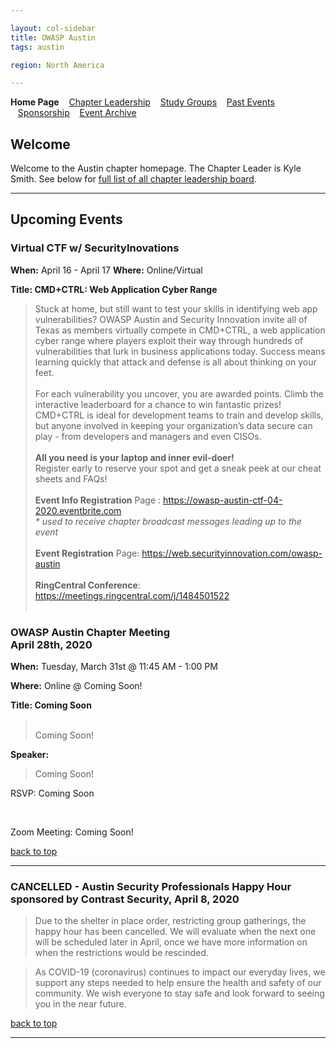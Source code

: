 ```yaml
---

layout: col-sidebar
title: OWASP Austin
tags: austin

region: North America

---
```

<strong>Home Page</strong>
&nbsp;&nbsp;&nbsp;[Chapter Leadership](leadership.md)
&nbsp;&nbsp;&nbsp;[Study Groups](studygroups.md)
&nbsp;&nbsp;&nbsp;[Past Events](pastevents.md)
&nbsp;&nbsp;&nbsp;[Sponsorship](sponsorship.md)
&nbsp;&nbsp;&nbsp;[Event Archive](pasteventsarchive.md)

Welcome
-------
Welcome to the Austin chapter homepage. The Chapter Leader is Kyle Smith. See below for [full list of all chapter leadership board](leadership.md).

<hr/>

Upcoming Events
---------------
### Virtual CTF w/ SecurityInovations ###
**When:** April 16 - April 17
**Where:** Online/Virtual

**Title: CMD+CTRL: Web Application Cyber Range**
<blockquote>
Stuck at home, but still want to test your skills in identifying web app vulnerabilities?  OWASP Austin and Security Innovation invite all of Texas as members virtually compete in CMD+CTRL, a web application cyber range where players exploit their way through hundreds of vulnerabilities that lurk in business applications today.  Success means learning quickly that attack and defense is all about thinking on your feet. 
  <br><br>
For each vulnerability you uncover, you are awarded points. Climb the interactive leaderboard for a chance to win fantastic prizes! CMD+CTRL is ideal for development teams to train and develop skills, but anyone involved in keeping your organization’s data secure can play - from developers and managers and even CISOs. 
<br><br>
  <b>All you need is your laptop and inner evil-doer!</b>
    <br>
  Register early to reserve your spot and get a sneak peek at our cheat sheets and FAQs! 
  <br><br>
    <b>Event Info Registration</b> Page :  <a href="https://owasp-austin-ctf-04-2020.eventbrite.com" target="_blank">https://owasp-austin-ctf-04-2020.eventbrite.com </a> 
  <br>
    <i>* used to receive chapter broadcast messages leading up to the event</i>
  <br><br>
    <b>Event Registration</b> Page: <a href="https://web.securityinnovation.com/owasp-austin" target="_blank">https://web.securityinnovation.com/owasp-austin</a>
  <br><br>
  <b>RingCentral Conference</b>: <a href="https://meetings.ringcentral.com/j/1484501522" target="_blank">https://meetings.ringcentral.com/j/1484501522</a>
  <br><br>
</blockquote>
 
### OWASP Austin Chapter Meeting<br>April 28th, 2020 ###

**When:** Tuesday, March 31st @ 11:45 AM - 1:00 PM

**Where:** Online @ Coming Soon!

**Title: Coming Soon** 
<blockquote> 
  <br>
  Coming Soon!
</blockquote>

**Speaker:** 
<blockquote>
Coming Soon!
</blockquote>

<p>RSVP: Coming Soon</p>
<br>
<p>Zoom Meeting: Coming Soon!
  
[back to top](#welcome)
<hr>

### CANCELLED - Austin Security Professionals Happy Hour sponsored by Contrast Security, April 8, 2020 ###

<blockquote>Due to the shelter in place order, restricting group gatherings, the happy hour has been cancelled. We will evaluate when the next one will be scheduled later in April, once we have more information on when the restrictions would be rescinded.</blockquote>

<blockquote>As COVID-19 (coronavirus) continues to impact our everyday lives, we support any steps needed to help ensure the health and safety of our community. We wish everyone to stay safe and look forward to seeing you in the near future.</blockquote>


[back to top](#welcome)
<hr>
